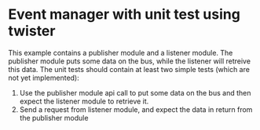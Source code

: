 # Event manager with unit test using twister
This example contains a publisher module and a listener module. The publisher module puts some data on the bus, while the listener will retreive this data. 
The unit tests should contain at least two simple tests (which are not yet implemented): 
1. Use the publisher module api call to put some data on the bus and then expect the listener module to retrieve it.
2. Send a request from listener module, and expect the data in return from the publisher module